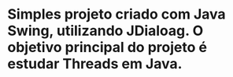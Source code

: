 # Simples projeto criado com Java Swing, utilizando JDialoag. O objetivo principal do projeto é estudar Threads em Java.